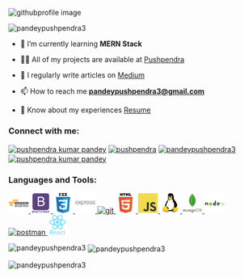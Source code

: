 <!-- <h1 align="center">Hi 👋, I'm Pushpendra Kumar Pandey</h1>
<h3 align="center">Aspiring full-stack developer from India</h3> -->
![githubprofile image](https://user-images.githubusercontent.com/86410106/144550719-af8e55e7-c703-454d-9d12-a67d7d19de3f.png)


<p align="left"> <img src="https://komarev.com/ghpvc/?username=pandeypushpendra3&label=Profile%20views&color=0e75b6&style=flat" alt="pandeypushpendra3" /> </p>



- 🌱 I’m currently learning **MERN Stack**
 
- 👨‍💻 All of my projects are available at [Pushpendra](https://pushpendra-portfolio-pandeypushpendra3.vercel.app/)

- 📝 I regularly write articles on [Medium](https://medium.com/@pandeypushpendra3)

- 📫 How to reach me **pandeypushpendra3@gmail.com**

- 📄 Know about my experiences [Resume](https://drive.google.com/file/d/1Y3noLkX4RwJbPYvYd1uFvOLSjQmFGPi8/view)


<h3 align="left">Connect with me:</h3>
<p align="left">
<a href="https://linkedin.com/in/pushpendra kumar pandey" target="blank"><img align="center" src="https://raw.githubusercontent.com/rahuldkjain/github-profile-readme-generator/master/src/images/icons/Social/linked-in-alt.svg" alt="pushpendra kumar pandey" height="30" width="40" /></a>
<a href="https://fb.com/pushpendra" target="blank"><img align="center" src="https://raw.githubusercontent.com/rahuldkjain/github-profile-readme-generator/master/src/images/icons/Social/facebook.svg" alt="pushpendra" height="30" width="40" /></a>
<a href="https://instagram.com/pandeypushpendra3" target="blank"><img align="center" src="https://raw.githubusercontent.com/rahuldkjain/github-profile-readme-generator/master/src/images/icons/Social/instagram.svg" alt="pandeypushpendra3" height="30" width="40" /></a>
<a href="https://www.youtube.com/c/pushpendra kumar pandey" target="blank"><img align="center" src="https://raw.githubusercontent.com/rahuldkjain/github-profile-readme-generator/master/src/images/icons/Social/youtube.svg" alt="pushpendra kumar pandey" height="30" width="40" /></a>
</p>

<h3 align="left">Languages and Tools:</h3>
<p align="left"> <a href="https://aws.amazon.com" target="_blank"> <img src="https://raw.githubusercontent.com/devicons/devicon/master/icons/amazonwebservices/amazonwebservices-original-wordmark.svg" alt="aws" width="40" height="40"/> </a> <a href="https://getbootstrap.com" target="_blank"> <img src="https://raw.githubusercontent.com/devicons/devicon/master/icons/bootstrap/bootstrap-plain-wordmark.svg" alt="bootstrap" width="40" height="40"/> </a> <a href="https://www.w3schools.com/css/" target="_blank"> <img src="https://raw.githubusercontent.com/devicons/devicon/master/icons/css3/css3-original-wordmark.svg" alt="css3" width="40" height="40"/> </a> <a href="https://expressjs.com" target="_blank"> <img src="https://raw.githubusercontent.com/devicons/devicon/master/icons/express/express-original-wordmark.svg" alt="express" width="40" height="40"/> </a> <a href="https://git-scm.com/" target="_blank"> <img src="https://www.vectorlogo.zone/logos/git-scm/git-scm-icon.svg" alt="git" width="40" height="40"/> </a> <a href="https://www.w3.org/html/" target="_blank"> <img src="https://raw.githubusercontent.com/devicons/devicon/master/icons/html5/html5-original-wordmark.svg" alt="html5" width="40" height="40"/> </a> <a href="https://developer.mozilla.org/en-US/docs/Web/JavaScript" target="_blank"> <img src="https://raw.githubusercontent.com/devicons/devicon/master/icons/javascript/javascript-original.svg" alt="javascript" width="40" height="40"/> </a> <a href="https://www.linux.org/" target="_blank"> <img src="https://raw.githubusercontent.com/devicons/devicon/master/icons/linux/linux-original.svg" alt="linux" width="40" height="40"/> </a> <a href="https://www.mongodb.com/" target="_blank"> <img src="https://raw.githubusercontent.com/devicons/devicon/master/icons/mongodb/mongodb-original-wordmark.svg" alt="mongodb" width="40" height="40"/> </a> <a href="https://nodejs.org" target="_blank"> <img src="https://raw.githubusercontent.com/devicons/devicon/master/icons/nodejs/nodejs-original-wordmark.svg" alt="nodejs" width="40" height="40"/> </a> <a href="https://postman.com" target="_blank"> <img src="https://www.vectorlogo.zone/logos/getpostman/getpostman-icon.svg" alt="postman" width="40" height="40"/> </a> <a href="https://reactjs.org/" target="_blank"> <img src="https://raw.githubusercontent.com/devicons/devicon/master/icons/react/react-original-wordmark.svg" alt="react" width="40" height="40"/> </a> </p>

<p><img align="left" src="https://github-readme-stats.vercel.app/api/top-langs?username=pandeypushpendra3&show_icons=true&locale=en&layout=compact" alt="pandeypushpendra3" /></p>

<p>&nbsp;<img align="center" src="https://github-readme-stats.vercel.app/api?username=pandeypushpendra3&show_icons=true&locale=en" alt="pandeypushpendra3" /></p>

<p><img align="center" src="https://github-readme-streak-stats.herokuapp.com/?user=pandeypushpendra3&" alt="pandeypushpendra3" /></p>

